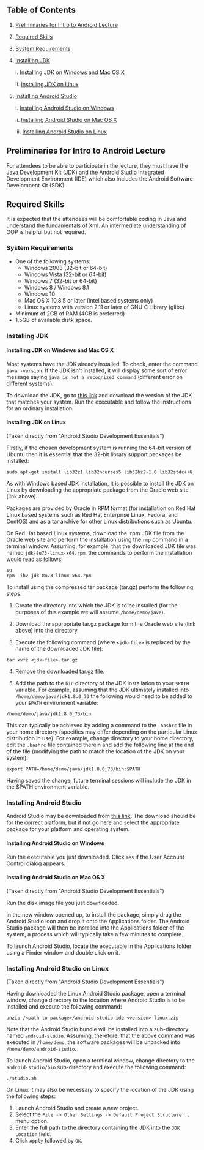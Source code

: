 ## Table of Contents

1. [Preliminaries for Intro to Android Lecture](#preliminaries-for-intro-to-android-lecture)

2. [Required Skills](#required-skills)

3. [System Requirements](#system-requirements)

4. [Installing JDK](#installing-jdk)

    i. [Installing JDK on Windows and Mac OS X](#installing-jdk-on-windows-and-mac-os-x)
    
    ii. [Installing JDK on Linux](#installing-jdk-on-linux)
    
5. [Installing Android Studio](#installing-android-studio)

    i. [Installing Android Studio on Windows](#installing-android-studio-on-windows)
    
    ii. [Installing Android Studio on Mac OS X](#installing-android-studio-on-mac-os-x)
    
    iii. [Installing Android Studio on Linux](#installing-android-studio-on-linux)

## Preliminaries for Intro to Android Lecture

For attendees to be able to participate in the lecture, they must have the Java Development Kit (JDK) and the Android Studio Integrated Development Environment (IDE) which also includes the Android Software Develompent Kit (SDK).

## Required Skills

It is expected that the attendees will be comfortable coding in Java and understand the fundamentals of Xml. An intermediate understanding of OOP is helpful but not required.

### System Requirements

- One of the following systems:
  - Windows 2003 (32-bit or 64-bit)
  - Windows Vista (32-bit or 64-bit)
  - Windows 7 (32-bit or 64-bit)
  - Windows 8 / Windows 8.1 
  - Windows 10
  - Mac OS X 10.8.5 or later (Intel based systems only)
  - Linux systems with version 2.11 or later of GNU C Library (glibc)
- Minimum of 2GB of RAM (4GB is preferred)
- 1.5GB of available distk space.

### Installing JDK

#### Installing JDK on Windows and Mac OS X

Most systems have the JDK already installed. To check, enter the command `java -version`. If the JDK isn't installed, it will display some sort of error message saying `java is not a recognized command` (different error on different systems).

To download the JDK, go to [this link](http://www.oracle.com/technetwork/java/javase/downloads/jdk8-downloads-2133151.html) and download the version of the JDK that matches your system. Run the executable and follow the instructions for an ordinary installation.

#### Installing JDK on Linux

(Taken directly from "Android Studio Development Essentials")

Firstly, if the chosen development system is running the 64-bit version of Ubuntu then it is essential that the 32-bit library support packages be installed:
```
sudo apt-get install lib32z1 lib32ncurses5 lib32bz2-1.0 lib32stdc++6
```

As with Windows based JDK installation, it is possible to install the JDK on Linux by downloading the appropriate package from the Oracle web site (link above).

Packages are provided by Oracle in RPM format (for installation on Red Hat LInux based systems such as Red Hat Enterprise Linux, Fedora, and CentOS) and as a tar archive for other Linux distributions such as Ubuntu.

On Red Hat based Linux systems, download the .rpm JDK file from the Oracle web site and perform the installation using the `rmp` command in a terminal window. Assuming, for example, that the downloaded JDK file was named `jdk-8u73-linux-x64.rpm`, the commands to perform the installation would read as follows:
```
su
rpm -ihv jdk-8u73-linux-x64.rpm
```
To install using the compressed tar package (tar.gz) perform the following steps:

1. Create the directory into which the JDK is to be installed (for the purposes of this example we will assume `/home/demo/java`).

2. Download the appropriate tar.gz package form the Oracle web site (link above) into the directory.

3. Execute the following command (where `<jdk-file>` is replaced by the name of the downloaded JDK file):
```
tar xvfz <jdk-file>.tar.gz
```

4. Remove the downloaded tar.gz file.

5. Add the path to the `bin` directory of the JDK installation to your `$PATH` variable. For example, assuming that the JDK ultimately installed into `/home/demo/java/jdk1.8.0_73` the following would need to be added to your `$PATH` environment variable:
```
/home/demo/java/jdk1.8.0_73/bin
```

This can typically be achieved by adding a command to the `.bashrc` file in your home directory (specifics may differ depending on the particular Linux distribution in use). For example, change directory to your home directory, edit the `.bashrc` file contained therein and add the following line at the end of the file (modifying the path to match the location of the JDK on your system):
```
export PATH=/home/demo/java/jdk1.8.0_73/bin:$PATH
```

Having saved the change, future terminal sessions will include the JDK in the $PATH environment variable.

### Installing Android Studio

Android Studio may be downloaded from [this link](http://developer.android.com/sdk/index.html). The download should be for the correct platform, but if not go [here](http://developer.android.com/sdk/index.html#Other) and select the appropriate package for your platform and operating system.

#### Installing Android Studio on Windows

Run the executable you just downloaded. Click `Yes` if the User Account Control dialog appears.

#### Installing Android Studio on Mac OS X

(Taken directly from "Android Studio Development Essentials")

Run the disk image file you just downloaded.

In the new window opened up, to install the package, simply drag the Android Studio icon and drop it onto the Applications folder. The Android Studio package will then be installed into the Applications folder of the system, a process which will typically take a few minutes to complete.

To launch Android Studio, locate the executable in the Applications folder using a Finder window and double click on it.

### Installing Android Studio on Linux

(Taken directly from "Android Studio Development Essentials")

Having downloaded the Linux Android Studio package, open a terminal window, change directory to the location where Android Studio is to be installed and execute the following command:
```
unzip /<path to package>/android-studio-ide-<version>-linux.zip
```

Note that the Android Studio bundle will be installed into a sub-directory named `android-studio`. Assuming, therefore, that the above command was executed in `/home/demo`, the software packages will be unpacked into `/home/demo/android-studio`.

To launch Android Studio, open a terminal window, change directory to the `android-studio/bin` sub-directory and execute the following command:
```
./studio.sh
```

On Linux it may also be necessary to specify the location of the JDK using the following steps:

1. Launch Android Studio and create a new project.
2. Select the `File -> Other Settings -> Default Project Structure...` menu option.
3. Enter the full path to the directory containing the JDK into the `JDK Location` field.
4. Click `Apply` followed by `OK`.
